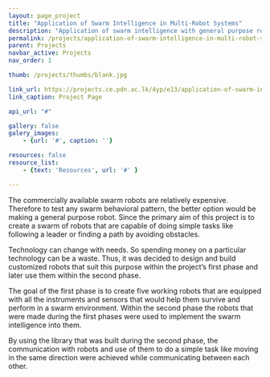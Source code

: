 ```yaml
---
layout: page_project
title: "Application of Swarm Intelligence in Multi-Robot Systems"
description: "Application of swarm intelligence with general purpose robots"
permalink: /projects/application-of-swarm-intelligence-in-multi-robot-systems/
parent: Projects
navbar_active: Projects
nav_order: 1

thumb: /projects/thumbs/blank.jpg

link_url: https://projects.ce.pdn.ac.lk/4yp/e13/application-of-swarm-intelligence-in-multi-robot-systems/
link_caption: Project Page

api_url: "#"

gallery: false
galery_images:
    - {url: '#', caption: ''}

resources: false
resource_list:
    - {text: 'Resources', url: '#' }

---
```


The commercially available swarm robots are relatively expensive. Therefore to test any swarm behavioral pattern, the better option would be making a general purpose robot. Since the primary aim of this project is to create a swarm of robots that are capable of doing simple tasks like following a leader or finding a path by avoiding obstacles.

Technology can change with needs. So spending money on a particular technology can be a waste. Thus, it was decided to design and build customized robots that suit this purpose within the project’s first phase and later use them within the second phase.

The goal of the first phase is to create five working robots that are equipped with all the instruments and sensors that would help them survive and perform in a swarm environment. Within the second phase the robots that were made during the first phases were used to implement the swarm intelligence into them.

By using the library that was built during the second phase, the communication with robots and use of them to do a simple task like moving in the same direction were achieved while communicating between each other.
